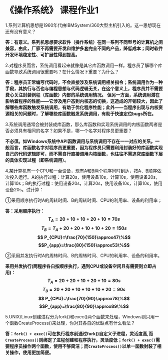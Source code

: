 # 《操作系统》 课程作业1

1.系列计算机思想是1960年代由IBMSystem/360大型主机引入的。这一思想现在还有没有意义？

**答：有意义。系列机思想要求软件（操作系统）在同一系列不同型号的计算机之间兼容，由此，厂家不再需要开发和维护多套完全不同的产品，降低成本；同时软件开发环境稳定性、可扩展性得到提高。**

2.对程序员而言，系统调用看起来就像是其它库函数调用一样。程序员了解哪个库函数导致系统调用很重要吗？在什么情况下重要？为什么？

**答：程序员正常编写代码时，不会直接涉及系统调用相关指令；系统调用作为一种手段，其执行与否也与编程思想与代码逻辑无关，在这个意义上，程序员并不需要费心关注封装例程（库函数）内部的系统调用情况。**
**但另一方面，系统调用潜在影响着程序的性能——它涉及用户态到内核态的切换，这造成的开销较大，因此了解哪些库函数触发系统调用，有助于优化程序性能；此外——当程序出现与内核资源相关的问题时，了解哪些库函数触发系统调用，有助于快速定位bugs所在。**

3.系统调用通常会被封装成库函数，那么库函数和实现系统调用的内核函数两者是否必须具有相同的名字？如果不是，哪一个名字对程序员更重要？

**不必须。如Windows系统中API函数调用与系统调用不存在一一对应的关系。一般而言，库函数名字对程序员更重要，因为程序员只需要利用封装好的库函数实现自己的代码逻辑即可，而不需自行直接调用内核函数，也往往不需追究库函数下层的具体实现过程（即系统调用）。**

4.某计算机有一个CPU和一台设备，现有A和B两个程序同时到达，按A、B顺序依次投入运行。A的执行过程：计算20s，使用设备10s，计算10s，使用设备20s，计算10s；B的执行过程：使用设备20s，计算20s，使用设备10s，计算10s，使用设备20s。试计算：

①采用顺序执行时A的周转时间、B的周转时间、CPU的利用率、设备的利用率；
  
**答：采用顺序执行：$$ T_A=20+10+10+20+10=70s $$ $$T_B=T_A+20+20+10+10+20=150s$$ $$ P_{CPU}=\frac{70}{150}\approx47\%$$ $$P_{app}=\frac{80}{150}\approx53\%$$** 

②采用并发执行时A的周转时间、B的周转时间、CPU的利用率、设备的利用率。

**采用并发执行(两程序各自按顺序执行，遇到CPU或设备空闲且有需要则立即占用)：$$ T_A=20+20+10+20+10=80s $$ $$T_B=20+20+10+10+10+20=90s$$ $$ P_{CPU}=\frac{70}{90}\approx78\%$$ $$P_{app}=\frac{80}{90}\approx89\%$$** 

5.UNIX/Linux创建进程分为fork()和exec()两个函数来处理，Windows则只用一个函数CreateProcess()来处理，你对其各自的优缺点有什么看法？

**答：`fork() + exec()`可在执行程序前通过fork()自定义子进程，灵活度高,而`CreateProcess()`则绑定了进程创建和程序执行，灵活度低；`fork() + exec()`需要程序员操作两个函数，使用不够简洁；而`CreateProcess()`以单一函数封装了相关操作，使用更加简便。**
